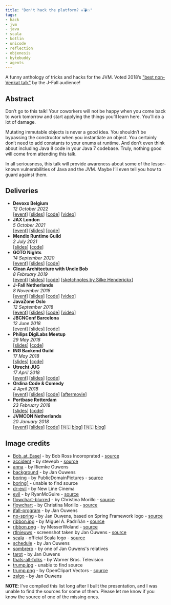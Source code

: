 ```yaml
---
title: "Don't hack the platform? ☠️💣💥"
tags:
- hack
- jvm
- java
- scala
- kotlin
- unicode
- reflection
- objenesis
- bytebuddy
- agents
---
```

A funny anthology of tricks and hacks for the JVM. Voted 2018’s ["best non-Venkat talk"](https://nljug.org/nieuws/j-fall-2018-the-top-10-sessions/) by the J-Fall audience!

## Abstract

Don’t go to this talk! Your coworkers will not be happy when you come back to work tomorrow and start applying the things you’ll learn here. You’ll do a lot of damage.

Mutating immutable objects is never a good idea. You shouldn’t be bypassing the constructor when you instantiate an object. You certainly don’t need to add constants to your enums at runtime. And don’t even think about including Java 8 code in your Java 7 codebase. Truly, nothing good will come from attending this talk.

In all seriousness, this talk will provide awareness about some of the lesser-known vulnerabilities of Java and the JVM. Maybe I’ll even tell you how to guard against them.

## Deliveries

* **Devoxx Belgium**
  <br>
  _12 October 2022_
  <br>
  [[event](https://devoxx.be)] [[slides](/talks/slides/donthack/2022-10-12-devoxx)] [[code](https://github.com/jqno/talks/tree/main/_slides/donthack/2022-10-12-devoxx)] [[video](https://www.youtube.com/watch?v=TqJz1NUR8zY)]
* **JAX London**
  <br>
  _5 October 2021_
  <br>
  [[event](https://jaxlondon.com/program/)] [[slides](/talks/slides/donthack/2021-10-05-jax-london)] [[code](https://github.com/jqno/talks/tree/main/_slides/donthack/2021-10-05-jax-london)]
* **Mendix Runtime Guild**
  <br>
  _2 July 2021_
  <br>
  [[slides](/talks/slides/donthack/2021-07-02-mendix)] [[code](https://github.com/jqno/talks/tree/main/_slides/donthack/2021-07-02-mendix)]
* **GOTO Nights**
  <br>
  _14 September 2020_
  <br>
  [[event](https://www.meetup.com/GOTO-Nights-Amsterdam/events/273095070/)] [[slides](/talks/slides/donthack/2020-09-14-goto-nights)] [[code](https://github.com/jqno/talks/tree/main/_slides/donthack/2020-09-14-goto-nights)]
* **Clean Architecture with Uncle Bob**
  <br>
  _8 February 2019_
  <br>
  [[event](https://www.meetup.com/Utrecht-Java-User-Group/events/257794904/)] [[slides](/talks/slides/donthack/2019-02-08-uncle-bob-utrecht)] [[code](https://github.com/jqno/talks/tree/main/_slides/donthack/2019-02-08-uncle-bob-utrecht)] [[sketchnotes by Silke Henderickx](https://www.silkehenderickx.be/unclebobutrechtcleanarchitecture/)]
* **J-Fall Netherlands**
  <br>
  _8 November 2018_
  <br>
  [[event](https://2018.jfall.nl/sessions/dont-hack-the-jvm/)] [[slides](/talks/slides/donthack/2018-11-08-jfall/)] [[code](https://github.com/jqno/talks/tree/main/_slides/donthack/2018-11-08-jfall)] [[video](https://www.youtube.com/watch?v=3750lsxn8m8)]
* **JavaZone Oslo**
  <br>
  _12 September 2018_
  <br>
  [[event](https://2018.javazone.no/)] [[slides](/talks/slides/donthack/2018-09-12-javazone/)] [[code](https://github.com/jqno/talks/tree/main/_slides/donthack/2018-09-12-javazone)] [[video](https://vimeo.com/289655964)]
* **JBCNConf Barcelona**
  <br>
  _12 June 2018_
  <br>
  [[event](http://www.jbcnconf.com/2018/infoSpeaker.html?ref=SmFuT3V3ZW5zamFuLm91d2Vuc0BnbWFpbC5jb20=)] [[slides](/talks/slides/donthack/2018-06-12-jbcnconf/)] [[code](https://github.com/jqno/talks/tree/main/_slides/donthack/2018-06-12-jbcnconf)]
* **Philips DigiLabs Meetup**
  <br>
  _29 May 2018_
  <br>
  [[slides](/talks/slides/donthack/2018-05-29-philips/)] [[code](http://github.com/jqno/talks/tree/main/_slides/donthack/2018-05-29-philips)]
* **ING Backend Guild**
  <br>
  _17 May 2018_
  <br>
  [[slides](/talks/slides/donthack/2018-05-17-ing/)] [[code](https://github.com/jqno/talks/tree/main/_slides/donthack/2018-05-17-ing)]
* **Utrecht JUG**
  <br>
  _17 April 2018_
  <br>
  [[event](https://www.meetup.com/Utrecht-Java-User-Group/events/247737886/)] [[slides](/talks/slides/donthack/2018-04-17-utrecht-jug/)] [[code](https://github.com/jqno/talks/tree/main/_slides/donthack/2018-04-17-utrecht-jug)]
* **Ordina Code & Comedy**
  <br>
  _4 April 2018_
  <br>
  [[event](https://codeandcomedy.nl/)] [[slides](/talks/slides/donthack/2018-04-04-ordina-code-&-comedy/)] [[code](https://github.com/jqno/talks/tree/main/_slides/donthack/2018-04-04-ordina-code-&-comedy)] [[aftermovie](https://www.youtube.com/watch?v=fmaOWGnHJuM)]
* **Portbase Rotterdam**
  <br>
  _23 February 2018_
  <br>
  [[slides](/talks/slides/donthack/2018-02-23-portbase/)] [[code](https://github.com/jqno/talks/tree/main/_slides/donthack/2018-02-23-portbase)]
* **JVMCON Netherlands**
  <br>
  _20 January 2018_
  <br>
  [[event](https://jvmcon.com/)] [[slides](/talks/slides/donthack/2018-01-30-jvmcon/)] [[code](https://github.com/jqno/talks/tree/main/_slides/donthack/2018-01-30-jvmcon)] [🇳🇱 [blog](https://blogs.infosupport.com/kom-naar-sessie/)] [🇳🇱 [blog](https://blogs.infosupport.com/terugblik-op-allereerste-jvmcon/)]

## Image credits

* [Bob_at_Easel](/talks/slides/donthack/images/Bob_at_Easel.jpg) - by Bob Ross Incoroprated - [source](https://en.wikipedia.org/wiki/File:Bob_at_Easel.jpg)
* [accident](/talks/slides/donthack/images/accident.jpg) - by stevepb - [source](https://pixabay.com/photos/slip-up-danger-careless-slippery-709045/)
* [anna](/talks/slides/donthack/images/anna.jpg) - by Riemke Ouwens
* [background](/talks/slides/donthack/images/background.jpg) - by Jan Ouwens
* [boring](/talks/slides/donthack/images/boring.jpg) - by PublicDomainPictures - [source](https://pixabay.com/photos/book-bored-college-education-15584/)
* [boring1](/talks/slides/donthack/images/boring1.jpg) - unable to find source
* [dr-evil](/talks/slides/donthack/images/dr-evil.jpg) - by New Line Cinema
* [evil](/talks/slides/donthack/images/evil.jpg) - by RyanMcGuire - [source](https://pixabay.com/photos/suit-business-man-business-man-673697/)
* [flowchart-blurred](/talks/slides/donthack/images/flowchart-blurred.jpg) - by Christina Morillo - [source](https://www.pexels.com/photo/white-dry-erase-board-with-red-diagram-1181311/)
* [flowchart](/talks/slides/donthack/images/flowchart.jpg) - by Christina Morillo - [source](https://www.pexels.com/photo/white-dry-erase-board-with-red-diagram-1181311/)
* [jfall-program](/talks/slides/donthack/images/jfall-program.jpg) - by Jan Ouwens
* [no-spring](/talks/slides/donthack/images/no-spring.png) - by Jan Ouwens, based on Spring Framework logo - [source](https://spring.io)
* [ribbon.jpg](/talks/slides/donthack/images/ribbon.jpg) - by Miguel Á. Padriñán - [source](https://www.pexels.com/photo/breast-cancer-awareness-on-teal-wooden-surface-579474/)
* [ribbon.png](/talks/slides/donthack/images/ribbon.png) - by MesserWoland - [source](https://commons.wikimedia.org/wiki/File:Purple_ribbon.svg)
* [rtlnieuws](/talks/slides/donthack/images/rtlnieuws.png) - screenshot taken by Jan Ouwens - [source](https://www.rtlnieuws.nl/nieuws/nederland/artikel/223651/zo-werkt-het-softwaresysteem-dat-onze-stemmen-telt)
* [scala](/talks/slides/donthack/images/scala.png) - official Scala logo - [source](https://scala-lang.org/)
* [schedule](/talks/slides/donthack/images/schedule.png) - by Jan Ouwens
* [sombrero](/talks/slides/donthack/images/sombrero.jpg) - by one of Jan Ouwens's relatives
* [tarot](/talks/slides/donthack/images/tarot.jpg) - by Jan Ouwens
* [thats-all-folks](/talks/slides/donthack/images/thats-all-folks.png) - by Warner Bros. Television
* [trump.jpg](/talks/slides/donthack/images/trump.jpg) - unable to find source
* [trump.png](/talks/slides/donthack/images/trump.png) - by OpenClipart Vectors - [source](https://pixabay.com/vectors/cartoon-celebrity-comic-2026571/)
* [zalgo](/talks/slides/donthack/images/zalgo.png) - by Jan Ouwens

**NOTE**: I've compiled this list long after I built the presentation, and I was unable to find the sources for some of them. Please let me know if you know the source of one of the missing ones.
